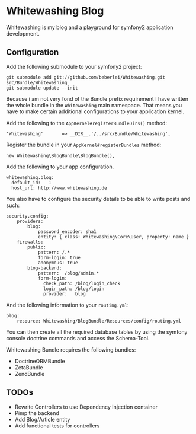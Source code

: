 # Whitewashing Blog

Whitewashing is my blog and a playground for symfony2 application development.

## Configuration

Add the following submodule to your symfony2 project:

    git submodule add git://github.com/beberlei/Whitewashing.git src/Bundle/Whitewashing
    git submodule update --init

Because i am not very fond of the Bundle prefix requirement I have written the whole bundle in the `Whitewashing`
main namespace. That means you have to make certain additional configurations to your application kernel.

Add the following to the `AppKernel#registerBundleDirs()` method:

    'Whitewashing'       => __DIR__.'/../src/Bundle/Whitewashing',

Register the bundle in your `AppKernel#registerBundles` method:

    new Whitewashing\BlogBundle\BlogBundle(),

Add the following to your app configuration.

    whitewashing.blog:
      default_id:   1
      host_url: http://www.whitewashing.de

You also have to configure the security details to be able to write posts and such:

    security.config:
        providers:
            blog:
                password_encoder: sha1
                entity: { class: Whitewashing\Core\User, property: name }
        firewalls:
            public:
                pattern: /.*
                form-login: true
                anonymous: true
            blog-backend:
                pattern:  /blog/admin.*
                form-login:
                  check_path: /blog/login_check
                  login_path: /blog/login
                  provider:   blog

And the following information to your `routing.yml`:

    blog:
        resource: Whitewashing/BlogBundle/Resources/config/routing.yml

You can then create all the required database tables by using the symfony console doctrine commands
and access the Schema-Tool.

Whitewashing Bundle requires the following bundles:

* DoctrineORMBundle
* ZetaBundle
* ZendBundle

## TODOs

* Rewrite Controllers to use Dependency Injection container
* Pimp the backend
* Add Blog/Article entity
* Add functional tests for controllers